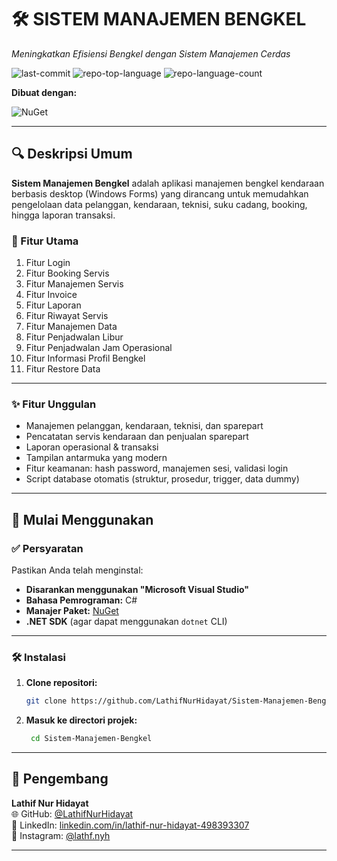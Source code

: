 # 🛠️ SISTEM MANAJEMEN BENGKEL

*Meningkatkan Efisiensi Bengkel dengan Sistem Manajemen Cerdas*

![last-commit](https://img.shields.io/github/last-commit/LathifNurHidayat/Sistem-Manajemen-Bengkel?style=flat&logo=git&logoColor=white&color=0080ff)
![repo-top-language](https://img.shields.io/github/languages/top/LathifNurHidayat/Sistem-Manajemen-Bengkel?style=flat&color=0080ff)
![repo-language-count](https://img.shields.io/github/languages/count/LathifNurHidayat/Sistem-Manajemen-Bengkel?style=flat&color=0080ff)

**Dibuat dengan:**

![NuGet](https://img.shields.io/badge/NuGet-004880.svg?style=flat&logo=NuGet&logoColor=white)

---

## 🔍 Deskripsi Umum

**Sistem Manajemen Bengkel** adalah aplikasi manajemen bengkel kendaraan berbasis desktop (Windows Forms) yang dirancang untuk memudahkan pengelolaan data pelanggan, kendaraan, teknisi, suku cadang, booking, hingga laporan transaksi.

### 🔧 Fitur Utama

1. Fitur Login  
2. Fitur Booking Servis  
3. Fitur Manajemen Servis  
4. Fitur Invoice  
5. Fitur Laporan  
6. Fitur Riwayat Servis  
7. Fitur Manajemen Data  
8. Fitur Penjadwalan Libur  
9. Fitur Penjadwalan Jam Operasional  
10. Fitur Informasi Profil Bengkel  
11. Fitur Restore Data

---

### ✨ Fitur Unggulan

- Manajemen pelanggan, kendaraan, teknisi, dan sparepart
- Pencatatan servis kendaraan dan penjualan sparepart
- Laporan operasional & transaksi
- Tampilan antarmuka yang modern
- Fitur keamanan: hash password, manajemen sesi, validasi login
- Script database otomatis (struktur, prosedur, trigger, data dummy)

---

## 🚀 Mulai Menggunakan

### ✅ Persyaratan

Pastikan Anda telah menginstal:

- **Disarankan menggunakan "Microsoft Visual Studio"**
- **Bahasa Pemrograman:** C#
- **Manajer Paket:** [NuGet](https://www.nuget.org/)
- **.NET SDK** (agar dapat menggunakan `dotnet` CLI)

---

### 🛠️ Instalasi

1. **Clone repositori:**
   ```bash
   git clone https://github.com/LathifNurHidayat/Sistem-Manajemen-Bengkel
   ```

2. **Masuk ke directori projek:**
   ```bash
    cd Sistem-Manajemen-Bengkel
   ```

---

## 👤 Pengembang

**Lathif Nur Hidayat**  
🌐 GitHub: [@LathifNurHidayat](https://github.com/LathifNurHidayat)  
💼 LinkedIn: [linkedin.com/in/lathif-nur-hidayat-498393307](https://www.linkedin.com/in/lathif-nur-hidayat-498393307/)  
📸 Instagram: [@lathf.nyh](https://www.instagram.com/lathf.nyh)

---

